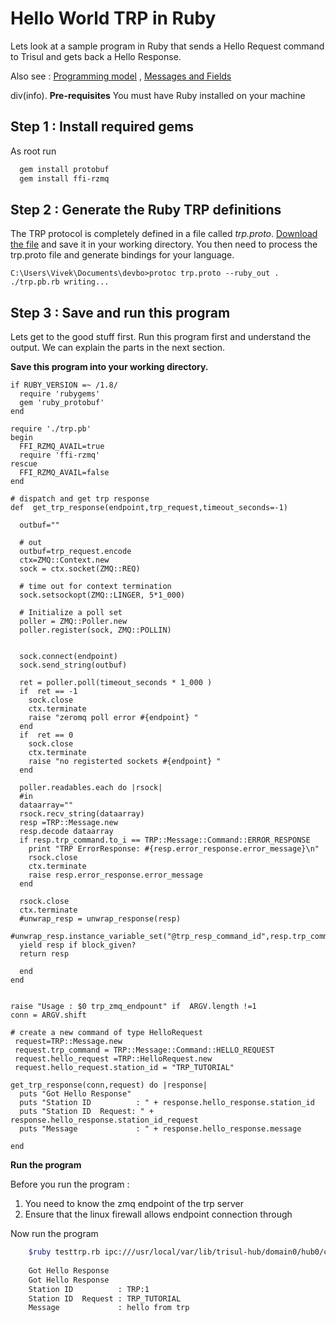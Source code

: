 # Hello World TRP in Ruby

Lets look at a sample program in Ruby that sends a Hello Request command
to Trisul and gets back a Hello Response.

Also see : [Programming model](trpprogmodel.html) , [Messages and
Fields](/docs/ref/trpproto.html)

div(info). **Pre-requisites** You must have Ruby installed on your
machine

## Step 1 : Install required gems

As root run

```bash
  gem install protobuf
  gem install ffi-rzmq
```

## Step 2 : Generate the Ruby TRP definitions

The TRP protocol is completely defined in a file called *trp.proto*.
[Download the file](/docs/ref/trpproto.html) and save it in your working
directory. You then need to process the trp.proto file and generate
bindings for your language.

    C:\Users\Vivek\Documents\devbo>protoc trp.proto --ruby_out .
    ./trp.pb.rb writing...

## Step 3 : Save and run this program

Lets get to the good stuff first. Run this program first and understand
the output. We can explain the parts in the next section.

**Save this program into your working directory.**

```language-ruby
if RUBY_VERSION =~ /1.8/
  require 'rubygems'
  gem 'ruby_protobuf'
end

require './trp.pb'
begin
  FFI_RZMQ_AVAIL=true
  require 'ffi-rzmq'
rescue
  FFI_RZMQ_AVAIL=false
end

# dispatch and get trp response
def  get_trp_response(endpoint,trp_request,timeout_seconds=-1)

  outbuf=""

  # out
  outbuf=trp_request.encode
  ctx=ZMQ::Context.new
  sock = ctx.socket(ZMQ::REQ)

  # time out for context termination
  sock.setsockopt(ZMQ::LINGER, 5*1_000)

  # Initialize a poll set
  poller = ZMQ::Poller.new
  poller.register(sock, ZMQ::POLLIN)


  sock.connect(endpoint)
  sock.send_string(outbuf)

  ret = poller.poll(timeout_seconds * 1_000 )
  if  ret == -1 
    sock.close
    ctx.terminate 
    raise "zeromq poll error #{endpoint} " 
  end
  if  ret == 0 
    sock.close
    ctx.terminate 
    raise "no registerted sockets #{endpoint} " 
  end

  poller.readables.each do |rsock|
  #in 
  dataarray=""
  rsock.recv_string(dataarray)
  resp =TRP::Message.new
  resp.decode dataarray
  if resp.trp_command.to_i == TRP::Message::Command::ERROR_RESPONSE
    print "TRP ErrorResponse: #{resp.error_response.error_message}\n"
    rsock.close
    ctx.terminate 
    raise resp.error_response.error_message
  end

  rsock.close
  ctx.terminate 
  #unwrap_resp = unwrap_response(resp)
  #unwrap_resp.instance_variable_set("@trp_resp_command_id",resp.trp_command.to_i)
  yield resp if block_given?
  return resp

  end
end


raise "Usage : $0 trp_zmq_endpount" if  ARGV.length !=1
conn = ARGV.shift

# create a new command of type HelloRequest
 request=TRP::Message.new
 request.trp_command = TRP::Message::Command::HELLO_REQUEST
 request.hello_request =TRP::HelloRequest.new
 request.hello_request.station_id = "TRP_TUTORIAL"

get_trp_response(conn,request) do |response|
  puts "Got Hello Response"
  puts "Station ID          : " + response.hello_response.station_id
  puts "Station ID  Request: " + response.hello_response.station_id_request
  puts "Message             : " + response.hello_response.message

end
```

**Run the program**

Before you run the program :

1. You need to know the zmq endpoint of the trp server
2. Ensure that the linux firewall allows endpoint connection through

Now run the program


```sh
    $ruby testtrp.rb ipc:///usr/local/var/lib/trisul-hub/domain0/hub0/context0/run/trp_0
    
    Got Hello Response
    Got Hello Response
    Station ID          : TRP:1 
    Station ID  Request : TRP_TUTORIAL
    Message             : hello from trp
```
